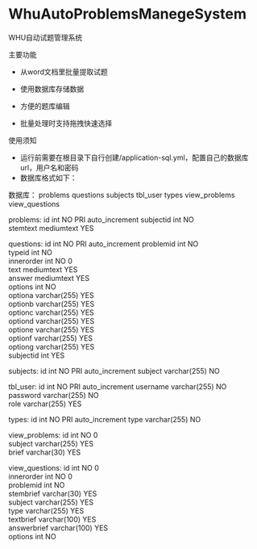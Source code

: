 # WhuAutoProblemsManegeSystem
WHU自动试题管理系统

主要功能

- 从word文档里批量提取试题

- 使用数据库存储数据

- 方便的题库编辑

- 批量处理时支持拖拽快速选择

使用须知

- 运行前需要在根目录下自行创建/application-sql.yml，配置自己的数据库url，用户名和密码
- 数据库格式如下：

数据库：
problems
questions
subjects
tbl_user
types
view_problems
view_questions

problems:
id	int	NO	PRI		auto_increment
subjectid	int	NO			
stemtext	mediumtext	YES			

questions:
id	int	NO	PRI		auto_increment
problemid	int	NO			
typeid	int	NO			
innerorder	int	NO		0	
text	mediumtext	YES			
answer	mediumtext	YES			
options	int	NO			
optiona	varchar(255)	YES			
optionb	varchar(255)	YES			
optionc	varchar(255)	YES			
optiond	varchar(255)	YES			
optione	varchar(255)	YES			
optionf	varchar(255)	YES			
optiong	varchar(255)	YES			
subjectid	int	YES			

subjects:
id	int	NO	PRI		auto_increment
subject	varchar(255)	NO			

tbl_user:
id	int	NO	PRI		auto_increment
username	varchar(255)	NO			
password	varchar(255)	NO			
role	varchar(255)	YES			

types:
id	int	NO	PRI		auto_increment
type	varchar(255)	NO			

view_problems:
id	int	NO		0	
subject	varchar(255)	YES			
brief	varchar(30)	YES			

view_questions:
id	int	NO		0	
innerorder	int	NO		0	
problemid	int	NO			
stembrief	varchar(30)	YES			
subject	varchar(255)	YES			
type	varchar(255)	YES			
textbrief	varchar(100)	YES			
answerbrief	varchar(100)	YES			
options	int	NO			

